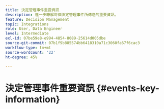 ```yaml
---
title: 決定管理事件重要資訊
description: 進一步瞭解每個決定管理事件所傳送的重要資訊。
feature: Decision Management
topic: Integrations
role: User, Data Engineer
level: Intermediate
exl-id: 07be59e8-e994-4854-8089-25614d005dbe
source-git-commit: 07b1f9b885574bb6418310a71c3060fa67f6cac3
workflow-type: tm+mt
source-wordcount: '22'
ht-degree: 45%

---
```


# 決定管理事件重要資訊 {#events-key-information}

